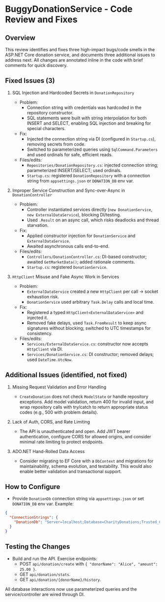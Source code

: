 # BuggyDonationService - Code Review and Fixes

## Overview

This review identifies and fixes three high-impact bugs/code smells in the ASP.NET Core donation service, and documents three additional issues to address next. All changes are annotated inline in the code with brief comments for quick discovery.

## Fixed Issues (3)

1. SQL Injection and Hardcoded Secrets in `DonationRepository`

   - Problem:
     - Connection string with credentials was hardcoded in the repository constructor.
     - SQL statements were built with string interpolation for both INSERT and SELECT, enabling SQL injection and breaking for special characters.
   - Fix:
     - Injected the connection string via DI (configured in `Startup.cs`), removing secrets from code.
     - Switched to parameterized queries using `SqlCommand.Parameters` and used ordinals for safe, efficient reads.
   - Files/edits:
     - `Repositories/DonationRepository.cs`: injected connection string; parameterized INSERT/SELECT; used ordinals.
     - `Startup.cs`: registered `DonationRepository` with a connection string from `appsettings.json` or `DONATION_DB` env var.

2. Improper Service Construction and Sync-over-Async in `DonationController`

   - Problem:
     - Controller instantiated services directly (`new DonationService`, `new ExternalDataService`), blocking DI/testing.
     - Used `.Result` on an async call, which risks deadlocks and thread starvation.
   - Fix:
     - Applied constructor injection for `DonationService` and `ExternalDataService`.
     - Awaited asynchronous calls end-to-end.
   - Files/edits:
     - `Controllers/DonationController.cs`: DI-based constructor; awaited `GetMarketData()`; added rationale comments.
     - `Startup.cs`: registered `DonationService`.

3. `HttpClient` Misuse and Fake Async Work in Services
   - Problem:
     - `ExternalDataService` created a new `HttpClient` per call → socket exhaustion risk.
     - `DonationService` used arbitrary `Task.Delay` calls and local time.
   - Fix:
     - Registered a typed `HttpClient<ExternalDataService>` and injected it.
     - Removed fake delays, used `Task.FromResult` to keep async signatures without blocking; switched to UTC timestamps for consistency.
   - Files/edits:
     - `Services/ExternalDataService.cs`: constructor now accepts `HttpClient` via DI.
     - `Services/DonationService.cs`: DI constructor; removed delays; used `DateTime.UtcNow`.

## Additional Issues (identified, not fixed)

1. Missing Request Validation and Error Handling

   - `CreateDonation` does not check `ModelState` or handle repository exceptions. Add model validation, return 400 for invalid input, and wrap repository calls with try/catch to return appropriate status codes (e.g., 500 with problem details).

2. Lack of Auth, CORS, and Rate Limiting

   - The API is unauthenticated and open. Add JWT bearer authentication, configure CORS for allowed origins, and consider minimal rate limiting to protect endpoints.

3. ADO.NET Hand-Rolled Data Access
   - Consider migrating to EF Core with a `DbContext` and migrations for maintainability, schema evolution, and testability. This would also enable better validation and transactional support.

## How to Configure

- Provide `DonationDb` connection string via `appsettings.json` or set `DONATION_DB` env var. Example:

```json
{
  "ConnectionStrings": {
    "DonationDb": "Server=localhost;Database=CharityDonations;Trusted_Connection=True;"
  }
}
```

## Testing the Changes

- Build and run the API. Exercise endpoints:
  - POST `api/donation/create` with `{ "donorName": "Alice", "amount": 25.00 }`.
  - GET `api/donation/stats`.
  - GET `api/donation/{donorName}/history`.

All database interactions now use parameterized queries and the service/controller are wired through DI.
